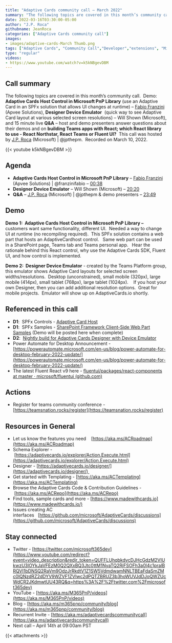 ```yaml
---
title: "Adaptive Cards community call – March 2022"
summary: "The following topics are covered in this month’s community call.  Demo:  Adaptive Cards Host Control in Microsoft PnP Library (use an Adaptive Card in an SPFx solution that allows UI changes at runtime) – Fabio Franzini (Apvee Solutions), Designer Device Emulator  (quick way to see Adaptive Card layout at various selected screen resolutions) – Will Shown (Microsoft), and 15 minute live Q&A – host and demo presenters answer questions about their demos and on building Teams apps with React; which React library to use - React Northstar, React Teams or Fluent UI?  This call was hosted by J.P. Roca (Microsoft).  Recorded on March 10, 2022."
date: 2022-03-16T03:30:00-05:00
author: "J.P. Roca"
githubname: JeanRoca
categories: ["Adaptive Cards community call"]
images:
- images/adaptive-cards-March Thumb.png
tags: ["Adaptive Cards", "Community Call","Developer","extensions", "Microsoft 365"]
type: "regular"
videos:
- https://www.youtube.com/watch?v=k5kNBgevDBM
---
```


## Call summary

The following topics are covered in this month’s community call.  Demo:  **Adaptive Cards Host Control in Microsoft PnP Library** (use an Adaptive Card in an SPFx solution that allows UI changes at runtime) – [Fabio Franzini](http://twitter.com/franzinifabio) (Apvee Solutions), **Designer Device Emulator**  (quick way to see Adaptive Card layout at various selected screen resolutions) – Will Shown (Microsoft), and 15 minute live **Q&A** – host and demo presenters answer questions about their demos and on **building Teams apps with React; which React library to use - React Northstar, React Teams or Fluent UI?**  This call was hosted by [J.P. Roca](http://twitter.com/jpthepm) (Microsoft) | @jpthepm.  Recorded on March 10, 2022.

{{< youtube k5kNBgevDBM >}}

## Agenda

*   **Adaptive Cards Host Control in Microsoft PnP Library** – [Fabio Franzini](http://twitter.com/franzinifabio) (Apvee Solutions) | @franzinifabio – [00:38](https://youtu.be/k5kNBgevDBM?t=38)
*   **Designer Device Emulator** – Will Shown (Microsoft) – [20:20](https://youtu.be/k5kNBgevDBM?t=1220)
*   **Q&A** – [J.P. Roca](http://twitter.com/jpthepm) (Microsoft) | @jpthepm & demo presenters – [23:49](https://youtu.be/k5kNBgevDBM?t=1429)

## Demo

**Demo 1:  Adaptive Cards Host Control in Microsoft PnP Library –** customers want same functionality, different UI.  Needed a way to change UI at runtime (no recompiling required).  This SPFx solution contains a web part that hosts an AdaptiveCardhost control.   Same web part can be used in a SharePoint page, Teams tab and Teams personal app.   Hear the rationale behind this React control, why use the Adaptive Cards SDK, Fluent UI, and how control is implemented. 

**Demo 2:  Designer Device Emulator** - created by the Teams Platform group, this emulator shows Adaptive Card layouts for selected screen widths/resolutions.  Desktop (unconstrained), small mobile (320px), large mobile (414px), small tablet (768px), large tablet (1024px).    If you host your own Designer, then you can add additional resolution options.  Great for mobile projects.  Emulator will show up on AdaptiveCards.io shortly.   

## Referenced in this call

*   **D1**:  SPFx Controls - [Adaptive Card Host](https://pnp.github.io/sp-dev-fx-controls-react/controls/AdaptiveCardHost/) 
*   **D1**:  SPFx Samples - [SharePoint Framework Client-Side Web Part Samples](https://pnp.github.io/sp-dev-fx-webparts/) (Demo will be posted here when complete) 
*   **D2**:  [Nightly build for Adaptive Cards Designer with Device Emulator](https://adaptivecardsci.z5.web.core.windows.net/designer) 
*   Power Automate for Desktop Announcement - [https://powerautomate.microsoft.com/en-us/blog/power-automate-for-desktop-february-2022-update/](https://powerautomate.microsoft.com/en-us/blog/power-automate-for-desktop-february-2022-update/)
*   The latest Fluent React v9 here - [fluentui/packages/react-components at master · microsoft/fluentui (github.com)](https://github.com/microsoft/fluentui/tree/master/packages/react-components#readme)

## Actions 

*   Register for teams community conference - [https://teamsnation.rocks/register](https://teamsnation.rocks/register)

## Resources in General

*   Let us know the features you need    [https://aka.ms/ACRoadmap](https://aka.ms/ACRoadmap)
*   Schema Explorer - [https://adaptivecards.io/explorer/Action.Execute.html](https://adaptivecards.io/explorer/Action.Execute.html)
*   Designer - [https://adaptivecards.io/designer/](https://adaptivecards.io/designer/) 
*   Get started with Templating - [https://aka.ms/ACTemplating](https://aka.ms/ACTemplating)
*   Browse the Adaptive Cards Code & Contribution Guidelines - [https://aka.ms/ACRepo](https://aka.ms/ACRepo)
*   Find tools, sample cards and more - [https://www.madewithcards.io](https://www.madewithcards.io/)
*   Issues creating AC interfaces   [https://github.com/microsoft/AdaptiveCards/discussions](https://github.com/microsoft/AdaptiveCards/discussions)

## Stay connected

*   Twitter - [https://twitter.com/microsoft365dev](https://www.youtube.com/redirect?event=video_description&redir_token=QUFFLUhqbkdvcDJHcGdzM2VIUkwzU3lOYkJaVFEzM0Q2QXxBQ3Jtc0ttM1NyaTQ2RjFSOFh3a0l4c1pralBRQVI1bDNSQ2RaVm9OdzJrRkdtV1Z1SW5VdmdwamNNLTBEaFdaSmZMc0lQNzdRZ2dDYV9WZVF1ZVIwc2dPQTZBRUZ3b3hoWUVJdDJoQWZUcWdCR2JKdmwtUU43RQ&q=https%3A%2F%2Ftwitter.com%2Fmicrosoft365dev)​
*   YouTube - [https://aka.ms/M365PnP/videos](https://aka.ms/M365PnP/videos)​
*   Blog - [https://aka.ms/m365pnp/community/blog](https://aka.ms/m365pnp/community/blog)
*   Recurrent Invite - [https://aka.ms/adaptivecardscommunitycall](https://aka.ms/adaptivecardscommunitycall)
*   Next call – April 14th at 09:00am PST


{{< attachments >}}
